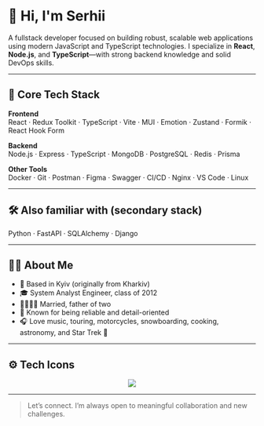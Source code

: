 # 👋 Hi, I'm Serhii

A fullstack developer focused on building robust, scalable web applications using modern JavaScript and TypeScript technologies. I specialize in **React**, **Node.js**, and **TypeScript**—with strong backend knowledge and solid DevOps skills.

---

## 🔧 Core Tech Stack

**Frontend**  
React · Redux Toolkit · TypeScript · Vite · MUI · Emotion · Zustand · Formik · React Hook Form

**Backend**  
Node.js · Express · TypeScript · MongoDB · PostgreSQL · Redis · Prisma

**Other Tools**  
Docker · Git · Postman · Figma · Swagger · CI/CD · Nginx · VS Code · Linux

---

## 🛠 Also familiar with (secondary stack)

Python · FastAPI · SQLAlchemy · Django

---

## 👨‍💻 About Me

- 📍 Based in Kyiv (originally from Kharkiv)
- 🎓 System Analyst Engineer, class of 2012
- 👨‍👩‍👧‍👦 Married, father of two
- 🧱 Known for being reliable and detail-oriented
- 🎧 Love music, touring, motorcycles, snowboarding, cooking, astronomy, and Star Trek 🖖

---

## ⚙️ Tech Icons

<p align="center">
  <a href="https://skillicons.dev">
    <img src="https://skillicons.dev/icons?i=ts,js,nodejs,express,react,redux,html,css,scss,vite,mongodb,postgres,docker,git,postman,figma,python,fastapi" />
  </a>
</p>

---

> Let’s connect. I’m always open to meaningful collaboration and new challenges.

